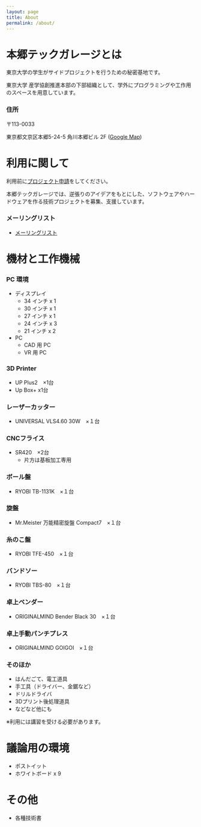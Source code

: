 ```yaml
---
layout: page
title: About
permalink: /about/
---
```


# 本郷テックガレージとは

東京大学の学生がサイドプロジェクトを行うための秘密基地です。

東京大学 産学協創推進本部の下部組織として、学外にプログラミングや工作用のスペースを用意しています。

### 住所

〒113-0033

東京都文京区本郷5-24-5 角川本郷ビル 2F ([Google Map](https://goo.gl/maps/jweyFvu4e7q))

# 利用に関して

利用前に[プロジェクト申請](../projects/)をしてください。

本郷テックガレージでは、逆張りのアイデアをもとにした、ソフトウェアやハードウェアを作る技術プロジェクトを募集、支援しています。

### メーリングリスト
- [メーリングリスト](http://eepurl.com/co6UlD) 

# 機材と工作機械

### PC 環境

- ディスプレイ
    - 34 インチ x 1
    - 30 インチ x 1
    - 27 インチ x 1
    - 24 インチ x 3
    - 21 インチ x 2
- PC
    - CAD 用 PC
    - VR 用 PC

### 3D Printer
- UP Plus2　×1台
- Up Box+ x1台

### レーザーカッター
- UNIVERSAL VLS4.60 30W　×１台

### CNCフライス
- SR420　×2台
    - 片方は基板加工専用 

### ボール盤
- RYOBI TB-1131K　×１台

### 旋盤
- Mr.Meister 万能精密旋盤 Compact7　×１台

### 糸のこ盤
- RYOBI TFE-450　×１台

### バンドソー
- RYOBI TBS-80　×１台

### 卓上ベンダー
- ORIGINALMIND Bender Black 30　×１台 

### 卓上手動パンチプレス
- ORIGINALMIND GOIGOI　×１台

### そのほか
- はんだごて、電工道具
- 手工具（ドライバー、金鋸など）
- ドリルドライバ
- 3Dプリント後処理道具
- などなど他にも

※利用には講習を受ける必要があります。

# 議論用の環境
- ポストイット
- ホワイトボード x 9

# その他
- 各種技術書
